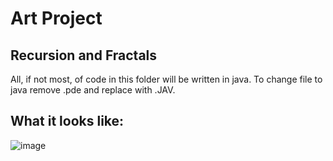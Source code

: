 # Art Project
## Recursion and Fractals
All, if not most, of code in this folder will be written in java. To change file to java remove .pde and replace with .JAV.

## What it looks like:
![image](https://user-images.githubusercontent.com/77509555/225944959-5d47b5a2-519d-4349-8245-301c57331d45.png)
